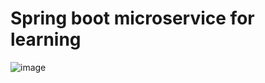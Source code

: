 # Spring boot microservice for learning

![image](https://github.com/user-attachments/assets/df41141f-5469-40e4-a26c-a699bbc2d915)
